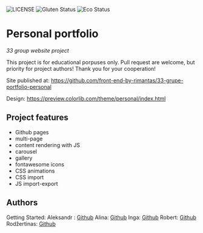 ![LICENSE](https://img.shields.io/badge/license-MIT-blue.svg?style=flat-square)
![Gluten Status](https://img.shields.io/badge/Gluten-Free-green.svg)
![Eco Status](https://img.shields.io/badge/ECO-Friendly-green.svg)

# Personal portfolio


_33 group website project_

This project is for educational porpuses only. Pull request are welcome, but priority for project authors! Thank you for your cooperation!

Site published at: https://github.com/front-end-by-rimantas/33-grupe-portfolio-personal

Design: https://preview.colorlib.com/theme/personal/index.html

## Project features

-   Github pages
-   multi-page
-   content rendering with JS
-   carousel
-   gallery
-   fontawesome icons
-   CSS animations
-   CSS import
-   JS import-export

## Authors
Getting Started:
Aleksandr : [Github](https://github.com/al2bovek)
Alina: [Github](https://github.com/Mandrijauskaite)
Inga: [Github](https://github.com/inga-lin)
Robert: [Github](https://github.com/NoCastel)
Rodžertinas: [Github](https://github.com/Rodzertinas)
